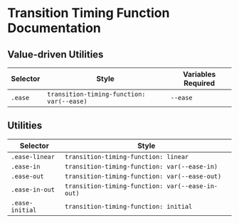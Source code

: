 # Transition Timing Function Documentation

## Value-driven Utilities

| Selector | Style                                     | Variables Required |
| -------- | ----------------------------------------- | ------------------ |
| `.ease`  | `transition-timing-function: var(--ease)` | `--ease`           |

## Utilities

| Selector        | Style                                            |
| --------------- | ------------------------------------------------ |
| `.ease-linear`  | `transition-timing-function: linear`             |
| `.ease-in`      | `transition-timing-function: var(--ease-in)`     |
| `.ease-out`     | `transition-timing-function: var(--ease-out)`    |
| `.ease-in-out`  | `transition-timing-function: var(--ease-in-out)` |
| `.ease-initial` | `transition-timing-function: initial`            |
